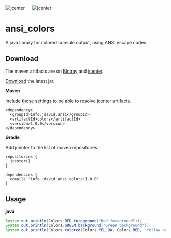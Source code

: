 ![jcenter](https://img.shields.io/badge/_jcenter_-_1.0.0-6688ff.png?style=flat) &#x2003; ![jcenter](https://img.shields.io/badge/_Tests_-_1/1-green.png?style=flat)
# ansi_colors
A java library for colored console output, using ANSI escape codes.

## Download ##

The maven artifacts are on [Bintray](https://bintray.com/programingjd/maven/info.jdavid.ansi/view)
and [jcenter](https://bintray.com/search?query=info.jdavid.ansi).

[Download](https://bintray.com/artifact/download/programingjd/maven/info/jdavid/ansi/colors/1.0.0/colors-1.0.0.jar) the latest jar.

__Maven__

Include [those settings](https://bintray.com/repo/downloadMavenRepoSettingsFile/downloadSettings?repoPath=%2Fbintray%2Fjcenter)
 to be able to resolve jcenter artifacts.
```
<dependency>
  <groupId>info.jdavid.ansi</groupId>
  <artifactId>colors</artifactId>
  <version>1.0.0</version>
</dependency>
```
__Gradle__

Add jcenter to the list of maven repositories.
```
repositories {
  jcenter()
}
```
```
dependencies {
  compile 'info.jdavid.ansi:colors:1.0.0'
}
```

## Usage ##


__java__
```java
System.out.println(Colors.RED.foreground("Red foreground"));
System.out.println(Colors.GREEN.background("Green background"));
System.out.println(Colors.colored(Colors.YELLOW, Colors.RED, "Yellow on Red"));
```